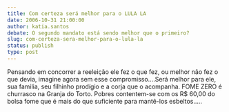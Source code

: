 ```yaml
---
title: Com certeza será melhor para o LULA LA
date: 2006-10-31 21:00:00
author: katia.santos
debate: O segundo mandato está sendo melhor que o primeiro?
slug: com-certeza-sera-melhor-para-o-lula-la
status: publish 
type: post
---
```


Pensando em concorrer a reeleição ele fez o que fez, ou melhor não fez o que devia, imagine agora sem esse compromisso....Será melhor para ele, sua familia, seu filhinho prodígio e a corja que o acompanha. FOME ZERO é churrasco na Granja do Torto. Pobres contentem-se com os R$ 60,00 do bolsa fome que é mais do que suficiente para mantê-los esbeltos.....
